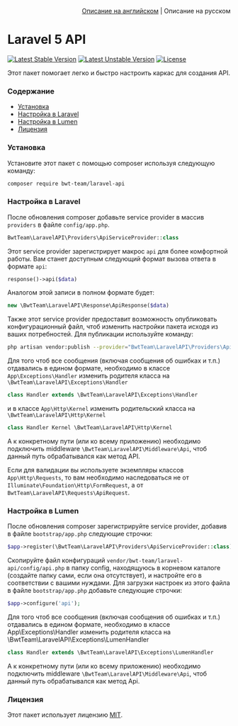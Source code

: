 <p align="right">
<a href="README.md">Описание на английском</a> | Описание на русском 
</p>

# Laravel 5 API

[![Latest Stable Version][ico-stable-version]][link-stable-packagist]
[![Latest Unstable Version][ico-unstable-version]][link-unstable-packagist]
[![License][ico-license]](LICENSE.md)

Этот пакет помогает легко и быстро настроить каркас для создания API.
 
### Содержание

- [Установка](#Установка)
- [Настройка в Laravel](#Настройка-в-laravel)
- [Настройка в Lumen](#Настройка-в-lumen)
- [Лицензия](#Лицензия)

### Установка

Установите этот пакет с помощью composer используя следующую команду:

```bash
composer require bwt-team/laravel-api
```

### Настройка в Laravel

После обновления composer добавьте service provider в массив `providers` в файле `config/app.php`. 

```php
BwtTeam\LaravelAPI\Providers\ApiServiceProvider::class
```

Этот service provider зарегистрирует макрос `api` для более комфортной работы.
Вам станет доступным следующий формат вызова ответа в формате `api`:
 
```php
response()->api($data)
```

Аналогом этой записи в полном формате будет:

```php
new \BwtTeam\LaravelAPI\Response\ApiResponse($data)
```

Также этот service provider предоставит возможность опубликовать конфигурационный файл, чтоб изменить настройки пакета исходя из ваших потребностей.
Для публикации используйте команду:

```bash
php artisan vendor:publish --provider="BwtTeam\LaravelAPI\Providers\ApiServiceProvider" --tag=config
```

Для того чтоб все сообщения (включая сообщения об ошибках и т.п.) отдавались в едином формате, необходимо в классе `App\Exceptions\Handler` изменить родителя класса на
`\BwtTeam\LaravelAPI\Exceptions\Handler`

```php
class Handler extends \BwtTeam\LaravelAPI\Exceptions\Handler
```

и в классе `App\Http\Kernel` изменить родительский класса на `\BwtTeam\LaravelAPI\Http\Kernel`

```php
class Handler Kernel \BwtTeam\LaravelAPI\Http\Kernel
```

А к конкретному пути (или ко всему приложению) необходимо подключить middleware `\BwtTeam\LaravelAPI\Middleware\Api`, чтоб данный путь обрабатывался как метод API.

Если для валидации вы используете экземпляры классов `App\Http\Requests`, то вам необходимо наследоваться не от `Illuminate\Foundation\Http\FormRequest`, а от `BwtTeam\LaravelAPI\Requests\ApiRequest`.

### Настройка в Lumen

После обновления composer зарегистрируйте service provider, добавив в файле `bootstrap/app.php` следующие строчки:

```php
$app->register(\BwtTeam\LaravelAPI\Providers\ApiServiceProvider::class);
```

Скопируйте файл конфигураций `vendor/bwt-team/laravel-api/config/api.php` в папку config, находящуюсь в корневом каталоге (создайте папку сами, если она отсутствует), и настройте его в соответствии с вашими нуждами.
Для загрузки настроек из этого файла в файле `bootstrap/app.php` добавьте следующие строчки:

```php
$app->configure('api');
```

Для того чтоб все сообщения (включая сообщения об ошибках и т.п.) отдавались в едином формате, необходимо в классе App\Exceptions\Handler изменить родителя класса на \BwtTeam\LaravelAPI\Exceptions\LumenHandler

```php
class Handler extends \BwtTeam\LaravelAPI\Exceptions\LumenHandler
```

А к конкретному пути (или ко всему приложению) необходимо подключить middleware `\BwtTeam\LaravelAPI\Middleware\Api`, чтоб данный путь обрабатывался как метод Api.

### Лицензия

Этот пакет использует лицензию [MIT](LICENSE.md).

[ico-stable-version]: https://poser.pugx.org/bwt-team/laravel-api/v/stable?format=flat-square
[ico-unstable-version]: https://poser.pugx.org/bwt-team/laravel-api/v/unstable?format=flat-square
[ico-license]: https://poser.pugx.org/bwt-team/laravel-api/license?format=flat-square

[link-stable-packagist]: https://packagist.org/packages/bwt-team/laravel-api
[link-unstable-packagist]: https://packagist.org/packages/bwt-team/laravel-api#dev-develop